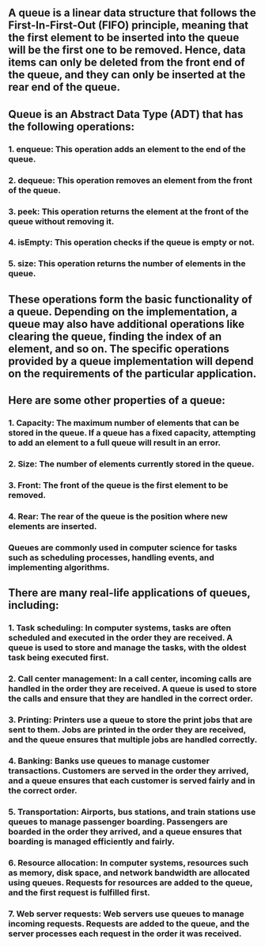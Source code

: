 ## A queue is a linear data structure that follows the First-In-First-Out (FIFO) principle, meaning that the first element to be inserted into the queue will be the first one to be removed. Hence, data items can only be deleted from the front end of the queue, and they can only be inserted at the rear end of the queue.

## Queue is an Abstract Data Type (ADT) that has the following operations:

### 1.  enqueue: This operation adds an element to the end of the queue.
    
### 2.  dequeue: This operation removes an element from the front of the queue.
    
### 3.  peek: This operation returns the element at the front of the queue without removing it.
    
### 4.  isEmpty: This operation checks if the queue is empty or not.
    
### 5.  size: This operation returns the number of elements in the queue.

## These operations form the basic functionality of a queue. Depending on the implementation, a queue may also have additional operations like clearing the queue, finding the index of an element, and so on. The specific operations provided by a queue implementation will depend on the requirements of the particular application.

## Here are some other properties of a queue:

### 1. Capacity: The maximum number of elements that can be stored in the queue. If a queue has a fixed capacity, attempting to add an element to a full queue will result in an error.

### 2. Size: The number of elements currently stored in the queue.

### 3. Front: The front of the queue is the first element to be removed.

### 4. Rear: The rear of the queue is the position where new elements are inserted.

### Queues are commonly used in computer science for tasks such as scheduling processes, handling events, and implementing algorithms.

## There are many real-life applications of queues, including:

### 1.  Task scheduling: In computer systems, tasks are often scheduled and executed in the order they are received. A queue is used to store and manage the tasks, with the oldest task being executed first.
    
### 2.  Call center management: In a call center, incoming calls are handled in the order they are received. A queue is used to store the calls and ensure that they are handled in the correct order.
    
### 3.  Printing: Printers use a queue to store the print jobs that are sent to them. Jobs are printed in the order they are received, and the queue ensures that multiple jobs are handled correctly.
    
### 4.  Banking: Banks use queues to manage customer transactions. Customers are served in the order they arrived, and a queue ensures that each customer is served fairly and in the correct order.
    
### 5.  Transportation: Airports, bus stations, and train stations use queues to manage passenger boarding. Passengers are boarded in the order they arrived, and a queue ensures that boarding is managed efficiently and fairly.
    
### 6.  Resource allocation: In computer systems, resources such as memory, disk space, and network bandwidth are allocated using queues. Requests for resources are added to the queue, and the first request is fulfilled first.
    
### 7.  Web server requests: Web servers use queues to manage incoming requests. Requests are added to the queue, and the server processes each request in the order it was received.
